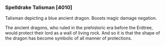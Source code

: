 ### Spelldrake Talisman [4010]

Talisman depicting a blue ancient dragon. Boosts magic damage negation.

The ancient dragons, who ruled in the prehistoric era before the Erdtree, would protect their lord as a wall of living rock. And so it is that the shape of the dragon has become symbolic of all manner of protections.